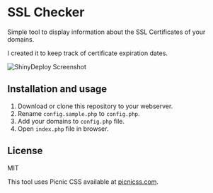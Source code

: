 # SSL Checker

Simple tool to display information about the SSL Certificates of your domains.

I created it to keep track of certificate expiration dates.  

![ShinyDeploy Screenshot](https://nekudo.com/images/github/ssl_checker_screen01.png)

## Installation and usage

1. Download or clone this repository to your webserver.
2. Rename `config.sample.php` to `config.php`.
3. Add your domains to `config.php` file.
4. Open `index.php` file in browser.

## License

MIT

This tool uses Picnic CSS available at [picnicss.com](http://picnicss.com).